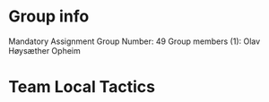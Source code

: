 # Group info
Mandatory Assignment Group Number: 49
Group members (1): Olav Høysæther Opheim

# Team Local Tactics

